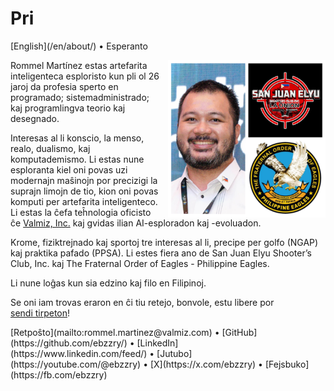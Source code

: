 Pri
===

<div class="center">[English](/en/about/) • Esperanto</div>

<div>
<img src="/images/site/ebzzry.png" style="float: right; width: 50%; margin: 0px 0px 0px 10px">

Rommel Martínez estas artefarita inteligenteca esploristo kun pli ol 26 jaroj da
profesia sperto en programado; sistemadministrado; kaj programlingva teorio kaj
desegnado.

Interesas al li konscio, la menso, realo, dualismo, kaj komputademismo. Li estas
nune esploranta kiel oni povas uzi modernajn maŝinojn por precizigi la suprajn
limojn de tio, kion oni povas komputi per artefarita inteligenteco. Li estas la
ĉefa teĥnologia oficisto ĉe [Valmiz, Inc.](https://valmiz.com) kaj gvidas ilian
AI-esploradon kaj -evoluadon.

Krome, fiziktrejnado kaj sportoj tre interesas al li, precipe per golfo (NGAP)
kaj praktika pafado (PPSA). Li estes fiera ano de San Juan Elyu Shooter’s Club,
Inc. kaj The Fraternal Order of Eagles - Philippine Eagles.

Li nune loĝas kun sia edzino kaj filo en Filipinoj.

Se oni iam trovas eraron en ĉi tiu retejo, bonvole, estu libere por [sendi tirpeton](https://github.com/ebzzry/ebzzry.github.io)!
</div>
<div class="center">
[Retpoŝto](mailto:rommel.martinez@valmiz.com) • [GitHub](https://github.com/ebzzry/) • [LinkedIn](https://www.linkedin.com/feed/) • [Jutubo](https://youtube.com/@ebzzry) • [X](https://x.com/ebzzry) • [Fejsbuko](https://fb.com/ebzzry)<br>
</div>
